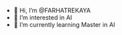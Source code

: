 - 👋 Hi, I’m @FARHATREKAYA
- 👀 I’m interested in AI
- 🌱 I’m currently learning Master in AI
<!---
FARHATREKAYA/FARHATREKAYA is a ✨ special ✨ repository because its `README.md` (this file) appears on your GitHub profile.
You can click the Preview link to take a look at your changes.
--->
